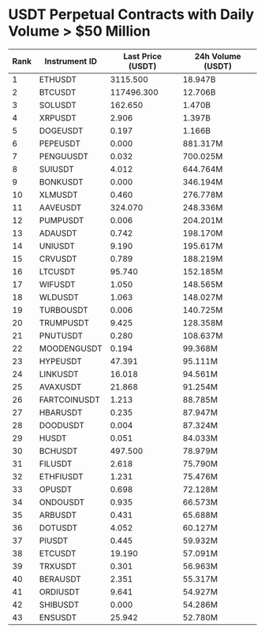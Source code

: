 # USDT Perpetual Contracts with Daily Volume > $50 Million

| Rank | Instrument ID | Last Price (USDT) | 24h Volume (USDT) |
|------|---------------|-------------------|-------------------|
| 1 | ETHUSDT | 3115.500 | 18.947B |
| 2 | BTCUSDT | 117496.300 | 12.706B |
| 3 | SOLUSDT | 162.650 | 1.470B |
| 4 | XRPUSDT | 2.906 | 1.397B |
| 5 | DOGEUSDT | 0.197 | 1.166B |
| 6 | PEPEUSDT | 0.000 | 881.317M |
| 7 | PENGUUSDT | 0.032 | 700.025M |
| 8 | SUIUSDT | 4.012 | 644.764M |
| 9 | BONKUSDT | 0.000 | 346.194M |
| 10 | XLMUSDT | 0.460 | 276.778M |
| 11 | AAVEUSDT | 324.070 | 248.336M |
| 12 | PUMPUSDT | 0.006 | 204.201M |
| 13 | ADAUSDT | 0.742 | 198.170M |
| 14 | UNIUSDT | 9.190 | 195.617M |
| 15 | CRVUSDT | 0.789 | 188.219M |
| 16 | LTCUSDT | 95.740 | 152.185M |
| 17 | WIFUSDT | 1.050 | 148.565M |
| 18 | WLDUSDT | 1.063 | 148.027M |
| 19 | TURBOUSDT | 0.006 | 140.725M |
| 20 | TRUMPUSDT | 9.425 | 128.358M |
| 21 | PNUTUSDT | 0.280 | 108.637M |
| 22 | MOODENGUSDT | 0.194 | 99.368M |
| 23 | HYPEUSDT | 47.391 | 95.111M |
| 24 | LINKUSDT | 16.018 | 94.561M |
| 25 | AVAXUSDT | 21.868 | 91.254M |
| 26 | FARTCOINUSDT | 1.213 | 88.785M |
| 27 | HBARUSDT | 0.235 | 87.947M |
| 28 | DOODUSDT | 0.004 | 87.324M |
| 29 | HUSDT | 0.051 | 84.033M |
| 30 | BCHUSDT | 497.500 | 78.979M |
| 31 | FILUSDT | 2.618 | 75.790M |
| 32 | ETHFIUSDT | 1.231 | 75.476M |
| 33 | OPUSDT | 0.698 | 72.128M |
| 34 | ONDOUSDT | 0.935 | 66.573M |
| 35 | ARBUSDT | 0.431 | 65.688M |
| 36 | DOTUSDT | 4.052 | 60.127M |
| 37 | PIUSDT | 0.445 | 59.932M |
| 38 | ETCUSDT | 19.190 | 57.091M |
| 39 | TRXUSDT | 0.301 | 56.963M |
| 40 | BERAUSDT | 2.351 | 55.317M |
| 41 | ORDIUSDT | 9.641 | 54.927M |
| 42 | SHIBUSDT | 0.000 | 54.286M |
| 43 | ENSUSDT | 25.942 | 52.780M |
